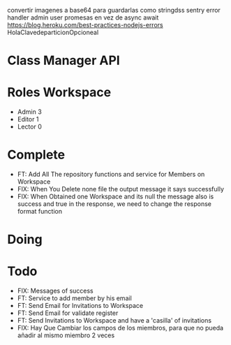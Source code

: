 convertir imagenes a base64 para guardarlas como stringdss
sentry error handler admin 
user promesas en vez de async await
https://blog.heroku.com/best-practices-nodejs-errors
HolaClavedeparticionOpcioneal
# Class Manager API
# Roles Workspace

- Admin 3
- Editor 1
- Lector 0
# Complete
- FT: Add All The repository functions and service for Members on Workspace
- FIX: When You Delete none file the output message it says successfully
- FIX: When Obtained one Workspace and its null the message also is success and true in the response, we need to change the response format function
# Doing

# Todo
- FIX: Messages of success
- FT: Service to add member by his email
- FT: Send Email for Invitations to Workspace
- FT: Send Email for validate register
- FT: Send Invitations to Workspace and have a 'casilla' of invitations
- FIX: Hay Que Cambiar los campos de los miembros, para que no pueda añadir al mismo miembro 2 veces
